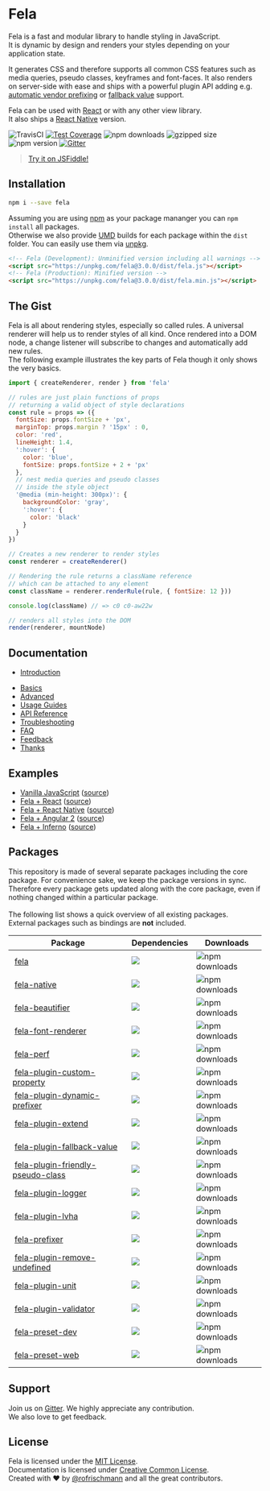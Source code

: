 # Fela

Fela is a fast and modular library to handle styling in JavaScript.<br>
It is dynamic by design and renders your styles depending on your application state.

It generates CSS and therefore supports all common CSS features such as media queries, pseudo classes, keyframes and font-faces. It also renders on server-side with ease and ships with a powerful plugin API adding e.g. [automatic vendor prefixing](packages/fela-plugin-prefixer) or [fallback value](packages/fela-plugin-fallback-value) support.

Fela can be used with [React](https://github.com/rofrischmann/react-fela) or with any other view library.<br>
It also ships a [React Native](http://fela.js.org/docs/guides/UsageWithReactNative.html) version.

<img alt="TravisCI" src="https://travis-ci.org/rofrischmann/fela.svg?branch=master">
<a href="https://codeclimate.com/github/rofrischmann/fela/coverage"><img alt="Test Coverage" src="https://codeclimate.com/github/rofrischmann/fela/badges/coverage.svg"></a>
<img alt="npm downloads" src="https://img.shields.io/npm/dm/fela.svg">
<img alt="gzipped size" src="https://img.shields.io/badge/gzipped-2.49kb-brightgreen.svg">
<img alt="npm version" src="https://badge.fury.io/js/fela.svg">
<a href="https://gitter.im/rofrischmann/fela"><img alt="Gitter" src="https://img.shields.io/gitter/room/rofrischmann/fela.svg"></a>

> [Try it on JSFiddle!](https://jsfiddle.net/mzrn1yvy/1/)

## Installation
```sh
npm i --save fela
```
Assuming you are using [npm](https://www.npmjs.com) as your package mananger you can `npm install` all packages. <br>
Otherwise we also provide [UMD](https://github.com/umdjs/umd) builds for each package within the `dist` folder. You can easily use them via [unpkg](https://unpkg.com/).
```HTML
<!-- Fela (Development): Unminified version including all warnings -->
<script src="https://unpkg.com/fela@3.0.0/dist/fela.js"></script>
<!-- Fela (Production): Minified version -->
<script src="https://unpkg.com/fela@3.0.0/dist/fela.min.js"></script>
```

## The Gist
Fela is all about rendering styles, especially so called rules. A universal renderer will help us to render styles of all kind. Once rendered into a DOM node, a change listener will subscribe to changes and automatically add new rules.<br>
The following example illustrates the key parts of Fela though it only shows the very basics.
```javascript
import { createRenderer, render } from 'fela'

// rules are just plain functions of props
// returning a valid object of style declarations
const rule = props => ({
  fontSize: props.fontSize + 'px',
  marginTop: props.margin ? '15px' : 0,
  color: 'red',
  lineHeight: 1.4,
  ':hover': {
    color: 'blue',
    fontSize: props.fontSize + 2 + 'px'
  },
  // nest media queries and pseudo classes
  // inside the style object
  '@media (min-height: 300px)': {
    backgroundColor: 'gray',
    ':hover': {
      color: 'black'
    }
  }
})

// Creates a new renderer to render styles
const renderer = createRenderer()

// Rendering the rule returns a className reference
// which can be attached to any element
const className = renderer.renderRule(rule, { fontSize: 12 }))

console.log(className) // => c0 c0-aw22w

// renders all styles into the DOM
render(renderer, mountNode)
```

## Documentation
+ [Introduction](http://fela.js.org/docs/Introduction.html)
* [Basics](http://fela.js.org/docs/Basics.html)
* [Advanced](http://fela.js.org/docs/Advanced.html)
* [Usage Guides](http://fela.js.org/docs/UsageGuides.html)
* [API Reference](http://fela.js.org/docs/API.html)
* [Troubleshooting](http://fela.js.org/docs/Troubleshooting.html)
* [FAQ](http://fela.js.org/docs/FAQ.html)
* [Feedback](http://fela.js.org/docs/Feedback.html)
* [Thanks](http://fela.js.org/docs/Thanks.html)

## Examples
* [Vanilla JavaScript](http://fela.js.org/docs/introduction/Examples.html#vanilla) ([source](examples/vanilla))
* [Fela + React](http://fela.js.org/docs/introduction/Examples.html#react) ([source](examples/react))
* [Fela + React Native](http://fela.js.org/docs/introduction/Examples.html#react-native) ([source](examples/react-native))
* [Fela + Angular 2](http://fela.js.org/docs/introduction/Examples.html#angular-2) ([source](examples/angular/javascript))
* [Fela + Inferno](http://fela.js.org/docs/introduction/Examples.html#inferno) ([source](examples/inferno))

## Packages
This repository is made of several separate packages including the core package. For convenience sake, we keep the package versions in sync. Therefore every package gets updated along with the core package, even if nothing changed within a particular package.
<br><br>
The following list shows a quick overview of all existing packages.<br>
External packages such as bindings are **not** included.

| Package | Dependencies | Downloads |
| --- | --- | --- |
| <a href="https://www.npmjs.com/package/fela">fela</a> | <img src="https://david-dm.org/rofrischmann/fela.svg"> | <img alt="npm downloads" src="https://img.shields.io/npm/dm/fela.svg"> |
| <a href="https://www.npmjs.com/package/fela-native">fela-native</a> | <img src="https://david-dm.org/rofrischmann/fela.svg?path=packages/fela-native"> | <img alt="npm downloads" src="https://img.shields.io/npm/dm/fela-native.svg"> |
| <a href="https://www.npmjs.com/package/fela-beautifier">fela-beautifier</a> | <img src="https://david-dm.org/rofrischmann/fela.svg?path=packages/fela-beautifier"> | <img alt="npm downloads" src="https://img.shields.io/npm/dm/fela-beautifier.svg"> |
| <a href="https://www.npmjs.com/package/fela-font-renderer">fela-font-renderer</a> | <img src="https://david-dm.org/rofrischmann/fela.svg?path=packages/fela-font-renderer"> | <img alt="npm downloads" src="https://img.shields.io/npm/dm/fela-font-renderer.svg"> |
| <a href="https://www.npmjs.com/package/fela-perf">fela-perf</a> | <img src="https://david-dm.org/rofrischmann/fela.svg?path=packages/fela-perf"> | <img alt="npm downloads" src="https://img.shields.io/npm/dm/fela-perf.svg"> |
| <a href="https://www.npmjs.com/package/fela-plugin-custom-property">fela-plugin-custom-property</a> | <img src="https://david-dm.org/rofrischmann/fela.svg?path=packages/fela-plugin-custom-property"> | <img alt="npm downloads" src="https://img.shields.io/npm/dm/fela-plugin-custom-property.svg"> |
| <a href="https://www.npmjs.com/package/fela-plugin-dynamic-prefixer">fela-plugin-dynamic-prefixer</a> | <img src="https://david-dm.org/rofrischmann/fela.svg?path=packages/fela-plugin-dynamic-prefixer"> | <img alt="npm downloads" src="https://img.shields.io/npm/dm/fela-plugin-dynamic-prefixer.svg"> |
| <a href="https://www.npmjs.com/package/fela-plugin-extend">fela-plugin-extend</a> | <img src="https://david-dm.org/rofrischmann/fela.svg?path=packages/fela-plugin-extend"> | <img alt="npm downloads" src="https://img.shields.io/npm/dm/fela-plugin-extend.svg"> |
| <a href="https://www.npmjs.com/package/fela-plugin-fallback-value">fela-plugin-fallback-value</a> | <img src="https://david-dm.org/rofrischmann/fela.svg?path=packages/fela-plugin-fallback-value"> | <img alt="npm downloads" src="https://img.shields.io/npm/dm/fela-plugin-fallback-value.svg"> |
| <a href="https://www.npmjs.com/package/fela-plugin-friendly-pseudo-class">fela-plugin-friendly-pseudo-class</a> | <img src="https://david-dm.org/rofrischmann/fela.svg?path=packages/fela-plugin-friendly-pseudo-class"> | <img alt="npm downloads" src="https://img.shields.io/npm/dm/fela-plugin-friendly-pseudo-class.svg"> |
| <a href="https://www.npmjs.com/package/fela-plugin-logger">fela-plugin-logger</a> | <img src="https://david-dm.org/rofrischmann/fela.svg?path=packages/fela-plugin-logger"> | <img alt="npm downloads" src="https://img.shields.io/npm/dm/fela-plugin-logger.svg"> |
| <a href="https://www.npmjs.com/package/fela-plugin-lvha">fela-plugin-lvha</a> | <img src="https://david-dm.org/rofrischmann/fela.svg?path=packages/fela-plugin-lvha"> | <img alt="npm downloads" src="https://img.shields.io/npm/dm/fela-plugin-lvha.svg"> |
| <a href="https://www.npmjs.com/package/fela-prefixer">fela-prefixer</a> | <img src="https://david-dm.org/rofrischmann/fela.svg?path=packages/fela-plugin-prefixer"> | <img alt="npm downloads" src="https://img.shields.io/npm/dm/fela-plugin-prefixer.svg"> |
| <a href="https://www.npmjs.com/package/fela-plugin-remove-undefined">fela-plugin-remove-undefined</a> | <img src="https://david-dm.org/rofrischmann/fela.svg?path=packages/fela-plugin-remove-undefined"> | <img alt="npm downloads" src="https://img.shields.io/npm/dm/fela-plugin-remove-undefined.svg"> |
| <a href="https://www.npmjs.com/package/fela-plugin-unit">fela-plugin-unit</a> | <img src="https://david-dm.org/rofrischmann/fela.svg?path=packages/fela-plugin-unit"> | <img alt="npm downloads" src="https://img.shields.io/npm/dm/fela-plugin-unit.svg"> |
| <a href="https://www.npmjs.com/package/fela-plugin-validator">fela-plugin-validator</a> | <img src="https://david-dm.org/rofrischmann/fela.svg?path=packages/fela-plugin-validator"> | <img alt="npm downloads" src="https://img.shields.io/npm/dm/fela-plugin-validator.svg"> |
| <a href="https://www.npmjs.com/package/fela-preset-dev">fela-preset-dev</a> | <img src="https://david-dm.org/rofrischmann/fela.svg?path=packages/fela-preset-dev"> | <img alt="npm downloads" src="https://img.shields.io/npm/dm/fela-preset-dev.svg"> |
| <a href="https://www.npmjs.com/package/fela-preset-web">fela-preset-web</a> | <img src="https://david-dm.org/rofrischmann/fela.svg?path=packages/fela-preset-web"> | <img alt="npm downloads" src="https://img.shields.io/npm/dm/fela-preset-web.svg"> |

## Support
Join us on [Gitter](https://gitter.im/rofrischmann/fela). We highly appreciate any contribution.<br>
We also love to get feedback.


## License
Fela is licensed under the [MIT License](http://opensource.org/licenses/MIT).<br>
Documentation is licensed under [Creative Common License](http://creativecommons.org/licenses/by/4.0/).<br>
Created with ♥ by [@rofrischmann](http://rofrischmann.de) and all the great contributors.
